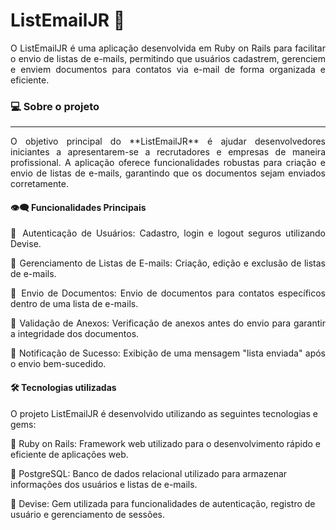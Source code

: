 # ListEmailJR 📧

<div align="justify">
O ListEmailJR é uma aplicação desenvolvida em Ruby on Rails para facilitar o envio de listas de e-mails, permitindo que usuários cadastrem, gerenciem e enviem documentos para contatos via e-mail de forma organizada e eficiente.
</div>

### 💻 Sobre o projeto
---

<div align="justify">
O objetivo principal do **ListEmailJR** é ajudar desenvolvedores iniciantes a apresentarem-se a recrutadores e empresas de maneira profissional. A aplicação oferece funcionalidades robustas para criação e envio de listas de e-mails, garantindo que os documentos sejam enviados corretamente.

#### 👁️‍🗨️ Funcionalidades Principais

🔹 Autenticação de Usuários: Cadastro, login e logout seguros utilizando Devise.

🔹 Gerenciamento de Listas de E-mails: Criação, edição e exclusão de listas de e-mails.

🔹 Envio de Documentos: Envio de documentos para contatos específicos dentro de uma lista de e-mails.

🔹 Validação de Anexos: Verificação de anexos antes do envio para garantir a integridade dos documentos.

🔹 Notificação de Sucesso: Exibição de uma mensagem "lista enviada" após o envio bem-sucedido.

</div>

#### 🛠 Tecnologias utilizadas

O projeto ListEmailJR é desenvolvido utilizando as seguintes tecnologias e gems:

🔹 Ruby on Rails: Framework web utilizado para o desenvolvimento rápido e eficiente de aplicações web.

🔹 PostgreSQL: Banco de dados relacional utilizado para armazenar informações dos usuários e listas de e-mails.

🔹 Devise: Gem utilizada para funcionalidades de autenticação, registro de usuário e gerenciamento de sessões.










